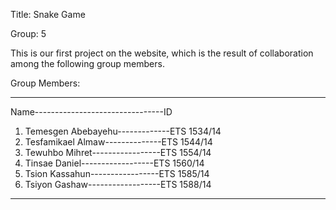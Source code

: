 Title: Snake Game

Group: 5

This is our first project on the website, which is the result of collaboration among the following group members.

Group Members:
_________________________________________________________
  Name--------------------------------ID

1. Temesgen Abebayehu-------------ETS 1534/14
2. Tesfamikael Almaw--------------ETS 1544/14
3. Tewuhbo Mihret-----------------ETS 1554/14
4. Tinsae Daniel------------------ETS 1560/14
5. Tsion Kassahun-----------------ETS 1585/14
6. Tsiyon Gashaw------------------ETS 1588/14
__________________________________________________________
